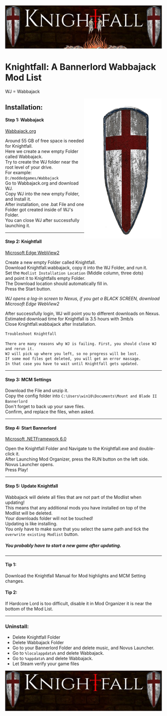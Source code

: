 ![](https://github.com/Knightfall-dh/Knightfall1.1.3/blob/main/images/knightfallnexusjpg.jpg?raw=true)


# Knightfall: A Bannerlord Wabbajack Mod List   
  
WJ = Wabbajack  
  
<img align="right" width="250" height="450" src="https://github.com/Knightfall-dh/Knightfall1.1.3/blob/main/images/splash.png?raw=true">  

## Installation:  
  
#### Step 1: Wabbajack  
[Wabbajack.org](https://www.wabbajack.org)  
  
Around 55 GB of free space is needed for Knightfall.  
Here we create a new empty Folder called Wabbajack.  
Try to create the WJ folder near the root level of your drive.  
For example: `D:/moddedgames/Wabbajack`     
Go to Wabbajack.org and download WJ.   
Copy WJ into the new empty Folder, and Install it.   
After installation, one .bat File and one Folder got created inside of WJ's Folder.  
You can close WJ after successfully launching it.  
  
----------------------------------------------------------------------------------------------------------
  
#### Step 2: Knightfall   

[Microsoft Edge WebView2](https://go.microsoft.com/fwlink/p/?LinkId=2124703)  
  
Create a new empty Folder called Knightfall.  
Download Knightfall.wabbajack, copy it into the WJ Folder, and run it.  
Set the `Modlist Installation Location` (Middle column, three dots)  
and point it to Knightfalls empty Folder.  
The Download location should automatically fill in.  
Press the Start button.  
  
*WJ opens a log-in screen to Nexus, if you get a BLACK SCREEN, download Microsoft Edge WebView2*  
  
After successfully login, WJ will point you to different downloads on Nexus.  
Estimated download time for Knightfall is 3.5 hours with 3mb/s  
Close Knightfall.wabbajack after Installation.  

```  
Troubleshoot Knightfall

There are many reasons why WJ is failing. First, you should close WJ and rerun it.  
WJ will pick up where you left, so no progress will be lost.  
If some mod files get deleted, you will get an error massage. 
In that case you have to wait until Knightfall gets updated.

```  
-----------------------------------------------------------------------------------------------------------
  
#### Step 3: MCM Settings  
 
  
Download the File and unzip it.  
Copy the config folder into `C:\Users\win10\Documents\Mount and Blade II Bannerlord`   
Don't forget to back up your save files.   
Confirm, and replace the files, when asked.      
  
------------------------------------------------------------------------------------------------------------
  
#### Step 4: Start Bannerlord  
[Microsoft .NETFramework 6.0](https://download.visualstudio.microsoft.com/download/pr/85473c45-8d91-48cb-ab41-86ec7abc1000/83cd0c82f0cde9a566bae4245ea5a65b/windowsdesktop-runtime-6.0.16-win-x64.exe)

Open the Knightfall Folder and Navigate to the Knightfall.exe and double-click it.    
After Launching Mod Organizer, press the RUN button on the left side.  
Novus Launcher opens.  
Press Play!  

*************************************************************************************************************
#### Step 5: Update Knightfall

Wabbajack will delete all files that are not part of the Modlist when updating!  
This means that any additional mods you have installed on top of the Modlist will be deleted.  
Your downloads folder will not be touched!  
Updating is like installing.  
You only have to make sure that you select the same path and tick the `overwrite existing Modlist` button.  
##### You probably have to start a new game after updating.

*************************************************************************************************************

#### Tip 1:  

Download the Knightfall Manual for Mod highlights and MCM Setting changes.  

#### Tip 2:  

If Hardcore Lord is too difficult, disable it in Mod Organizer it is near the bottom of the Mod List.  

**************************************************************************************************************
### Uninstall:

- Delete Knightfall Folder
- Delete Wabbajack Folder 
- Go to your Bannerlord Folder and delete music, and Novus Launcher.  
- Go to `%localappdata%` and delete Wabbajack.
- Go to `%appdata%` and delete Wabbajack.
- Let Steam verify your game files  

![](https://github.com/Knightfall-dh/Knightfall1.1.3/blob/main/images/Knightfallnexusbanner.jpg?raw=true)
